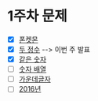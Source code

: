 # 1주차 문제
- [x] [폰켓몬](https://school.programmers.co.kr/learn/courses/30/lessons/1845)
- [x] [두 정수](https://school.programmers.co.kr/learn/courses/30/lessons/12912) --> 이번 주 발표
- [x] [같은 숫자](https://school.programmers.co.kr/learn/courses/30/lessons/12906)
- [ ] [숫자 배열](https://school.programmers.co.kr/learn/courses/30/lessons/12910)
- [ ] [가운데글자](https://school.programmers.co.kr/learn/courses/30/lessons/12903)
- [ ] [2016년](https://school.programmers.co.kr/learn/courses/30/lessons/12901)